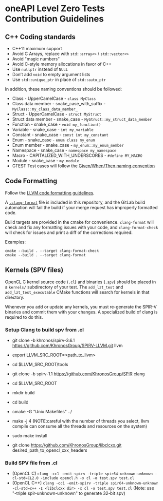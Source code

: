 # oneAPI Level Zero Tests Contribution Guidelines

## C++ Coding standards

* C++11 maximum support
* Avoid C Arrays, replace with `std::array<>` / `std::vector<>`
* Avoid "magic numbers"
* Avoid C-style memory allocations in favor of C++
* Use `nullptr` instead of `NULL`
* Don’t add `void` to empty argument lists
* Use `std::unique_ptr` in place of `std::auto_ptr`

In addition, these naming conventions should be followed:

* Class - UpperCamelCase - `class MyClass`
* Class data member - snake_case_with_suffix - `MyClass::my_class_data_member_`
* Struct - UpperCamelCase - `struct MyStruct`
* Struct data member - snake_case - `MyStruct::my_struct_data_member`
* Function - snake_case - `void my_function()`
* Variable - snake_case - `int my_variable`
* Constant - snake_case - `const int my_constant`
* Enum - snake_case - `enum class my_enum`
* Enum member - snake_case - `my_enum::my_enum_member`
* Namespace - snake_case - `namespace my_namespace`
* Macro - CAPITALIZED_WITH_UNDERSCORES - `#define MY_MACRO`
* Module - snake_case - `my_module`
* GTEST Test cases will follow the [Given/When/Then naming convention][given_when_then]

[given_when_then]: https://martinfowler.com/bliki/GivenWhenThen.html

## Code Formatting

Follow the [LLVM code formatting guidelines][llvm_code_formatting].

A [`.clang-format`](./.clang-format) file is included in this repository, and
the GitLab build automation will fail the build if your merge request has
improperly formatted code.

Build targets are provided in the cmake for convenience. `clang-format` will
check and fix any formatting issues with your code, and `clang-format-check`
will check for issues and print a diff of the corrections required.

Examples:

```
cmake --build . --target clang-format-check
cmake --build . --target clang-format
```

[llvm_code_formatting]: https://llvm.org/docs/CodingStandards.html#source-code-formatting

## Kernels (SPV files)

OpenCL C kernel source code (`.cl`) and binaries (`.spv`) should be placed in a
`kernels/` subdirectory of your test. The
`add_lzt_test` and `add_lzt_test_executable` CMake functions will search for
kernels in that directory.

Whenever you add or update any kernels, you must re-generate the SPIR-V binaries
and commit them with your changes. A specialized build of clang is required to
do this.

### Setup Clang to build spv from .cl
* git clone -b khronos/spirv-3.6.1 https://github.com/KhronosGroup/SPIRV-LLVM.git llvm
* export LLVM_SRC_ROOT=<path_to_llvm>

* cd $LLVM_SRC_ROOT/tools
* git clone -b spirv-1.1 https://github.com/KhronosGroup/SPIR clang
* cd $LLVM_SRC_ROOT
* mkdir build
* cd build
* cmake -G "Unix Makefiles" ../
* make -j 4 (NOTE:careful with the number of threads you select, llvm compile can consume all the threads and resources on the system)
* sudo make install
* git clone https://github.com/KhronosGroup/libclcxx.git desired_path_to_opencl_cxx_headers
### Build SPV file from .cl
* (OpenCL C) `clang -cc1 -emit-spirv -triple spir64-unknown-unknown -cl-std=CL2.0 -include opencl.h -x cl -o test.spv test.cl`
* (OpenCL C++) `clang -cc1 -emit-spirv -triple spir64-unknown-unknown -cl-std=c++ -I <libclcxx dir> -x cl -o test.spv test.cl`
(Note: use "-triple spir-unknown-unknown" to generate 32-bit spv)
